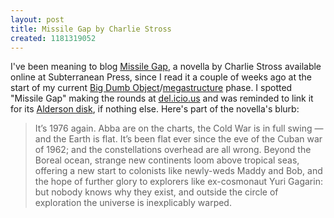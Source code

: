 ```yaml
---
layout: post
title: Missile Gap by Charlie Stross
created: 1181319052
---
```

I've been meaning to blog [Missile Gap](http://subterraneanpress.com/index.php/magazine/spring2007/fiction-missile-gap-by-charles-stross), a novella by Charlie Stross available online at Subterranean Press, since I read it a couple of weeks ago at the start of my current [Big Dumb Object](http://en.wikipedia.org/wiki/Big_Dumb_Object)/[megastructure](http://en.wikipedia.org/wiki/Megastructure) phase.  I spotted "Missile Gap" making the rounds at [del.icio.us](http://del.icio.us/tag/scifi) and was reminded to link it for its [Alderson disk](http://en.wikipedia.org/wiki/Alderson_disk), if nothing else.<!--break-->  Here's part of the novella's blurb:

> It’s 1976 again. Abba are on the charts, the Cold War is in full swing — and the Earth is flat. It’s been flat ever since the eve of the Cuban war of 1962; and the constellations overhead are all wrong. Beyond the Boreal ocean, strange new continents loom above tropical seas, offering a new start to colonists like newly-weds Maddy and Bob, and the hope of further glory to explorers like ex-cosmonaut Yuri Gagarin: but nobody knows why they exist, and outside the circle of exploration the universe is inexplicably warped.
